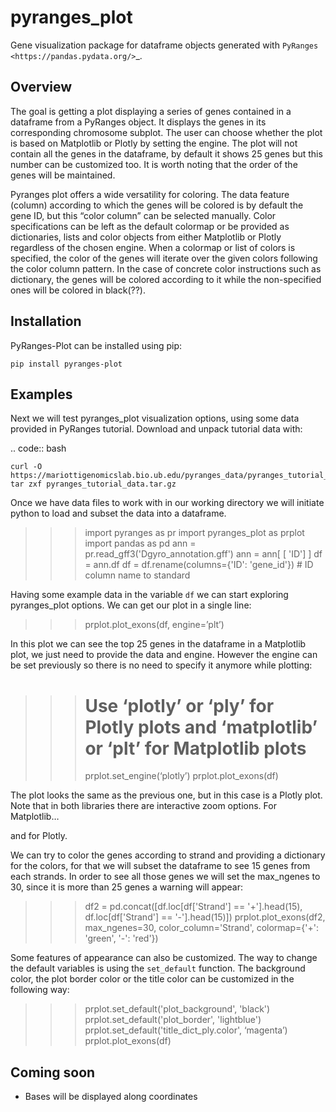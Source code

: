 # pyranges_plot
Gene visualization package for dataframe objects generated with `PyRanges <https://pandas.pydata.org/>`_.


## Overview
The goal is getting a plot displaying a series of genes contained in a dataframe from
a PyRanges object. It displays the genes in its corresponding chromosome subplot. The
user can choose whether the plot is based on Matplotlib or Plotly by setting the engine. 
The plot will not contain all the genes in the dataframe, by default it shows 25 genes 
but this number can be customized too. It is worth noting that the order of the genes 
will be maintained.
 

Pyranges plot offers a wide versatility for coloring. The data feature (column) according
to which the genes will be colored is by default the gene ID, but this “color column” can 
be selected manually. Color specifications can be left as the default colormap or be 
provided as dictionaries, lists and color objects from either Matplotlib or Plotly regardless
of the chosen engine. When a colormap or list of colors is specified, the color of the genes 
will iterate over the given colors following the color column pattern. In the case of concrete 
color instructions such as dictionary, the genes will be colored according to it while the 
non-specified ones will be colored in black(??).



## Installation
PyRanges-Plot can be installed using pip:

```
pip install pyranges-plot
```


## Examples
Next we will test pyranges_plot visualization options, using some data provided in PyRanges 
tutorial. Download and unpack tutorial data with:

.. code:: bash

    curl -O https://mariottigenomicslab.bio.ub.edu/pyranges_data/pyranges_tutorial_data.tar.gz
    tar zxf pyranges_tutorial_data.tar.gz

Once we have data files to work with in our working directory we will initiate python to 
load and subset the data into a dataframe.

>>> import pyranges as pr
>>> import pyranges_plot as prplot
>>> import pandas as pd
>>> ann = pr.read_gff3('Dgyro_annotation.gff')
>>> ann = ann[ [ 'ID'] ]
>>> df = ann.df
>>> df = df.rename(columns={'ID': 'gene_id'}) # ID column name to standard


Having some example data in the variable ``df`` we can start exploring pyranges_plot options. 
We can get our plot in a single line:

>>> prplot.plot_exons(df, engine=’plt’)






In this plot we can see the top 25 genes in the dataframe in a Matplotlib plot, we just need 
to provide the data and engine. However the engine can be set previously so there is no need 
to specify it anymore while plotting:

>>> # Use ‘plotly’ or ‘ply’ for Plotly plots and ‘matplotlib’ or ‘plt’ for Matplotlib plots
>>> prplot.set_engine(‘plotly’)
>>> prplot.plot_exons(df)







The plot looks the same as the previous one, but in this case is a Plotly plot. Note that in 
both libraries there are interactive zoom options. For Matplotlib…




and for Plotly.





We can try to color the genes according to strand and providing a dictionary for the colors, 
for that we will subset the dataframe to see  15 genes from each strands. In order to see all 
those genes we will set the max_ngenes to 30, since it is more than 25 genes a warning will appear:

>>> df2 = pd.concat([df.loc[df['Strand'] == '+'].head(15), df.loc[df['Strand'] == '-'].head(15)])
>>> prplot.plot_exons(df2, max_ngenes=30, color_column='Strand', colormap={'+': 'green', '-': 'red'})







Some features of appearance can also be customized. The way to change the default variables 
is using the ``set_default`` function. The background color, the plot border color or the title 
color can be customized in the following way:

>>> prplot.set_default('plot_background', 'black')
>>> prplot.set_default('plot_border', 'lightblue')
>>> prplot.set_default('title_dict_ply.color', ‘magenta’)
>>> prplot.plot_exons(df)







## Coming soon
* Bases will be displayed along coordinates


